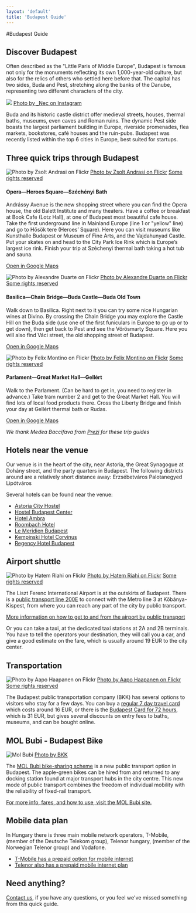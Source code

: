 ```yaml
---
layout: 'default'
title: 'Budapest Guide'
---
```


#Budapest Guide

## Discover Budapest

Often described as the "Little Paris of Middle Europe", Budapest is famous not only for the monuments reflecting its own 1,000-year-old culture, but also for the relics of others who settled here before that. The capital has two sides, Buda and Pest, stretching along the banks of the Danube, representing two different characters of the city.

<div class="decoration">
	<img src="/images/budapest.jpg" />
	<span class="credit"><a href="http://instagram.com/p/w6F_3Cohzn">Photo by _Nec on Instagram</a></span>
</div>

Buda and its historic castle district offer medieval streets, houses, thermal baths, museums, even caves and Roman ruins. The dynamic Pest side boasts the largest parliament building in Europe, riverside promenades, flea markets, bookstores, café houses and the ruin-pubs.
Budapest was recently listed within the top 6 cities in Europe, best suited for startups.

## Three quick trips through Budapest

<div class="decoration">
	<img src="/images/heroes-square.jpg" alt="Photo by Zsolt Andrasi on Flickr" class="heroes" />
	<span class="credit"><a href="https://www.flickr.com/photos/azso/4470243376">Photo by Zsolt Andrasi on Flickr</a> <a href="https://creativecommons.org/licenses/by/2.0/">Some rights reserved</a></span>
</div>

#### Opera—Heroes Square—Széchényi Bath

Andrássy Avenue is the new shopping street where you can find the Opera house, the old Balett Institute and many theaters. Have a coffee or breakfast at Book Cafe (Lotz Hall), at one of Budapest most beautiful cafe house. Take the first underground line in Mainland Europe (line 1 or "yellow" line) and go to Hősök tere (Heroes’ Square). Here you can visit museums like Kunsthalle Budapest or Museum of Fine Arts, and the Vajdahunyad Castle. Put your skates on and head to the City Park Ice Rink which is Europe’s largest ice rink. Finish your trip at Széchenyi thermal bath taking a hot tub and sauna.

[Open in Google Maps](https://goo.gl/4BFCXt)

<div class="decoration">
	<img src="/images/budapest-night.jpg" alt="Photo by Alexandre Duarte on Flickr" class="castle" />
	<span class="credit"><a href="https://www.flickr.com/photos/alexandrend/1487662867">Photo by Alexandre Duarte on Flickr</a> <a href="https://creativecommons.org/licenses/by/2.0/">Some rights reserved</a></span>
</div>

#### Basilica—Chain Bridge—Buda Castle—Buda Old Town

Walk down to Basilica. Right next to it you can try some nice Hungarian wines at Divino. By crossing the Chain Bridge you may explore the Castle Hill on the Buda side (use one of the first funiculars in Europe to go up or to get down), then get back to Pest and see the Vörösmarty Square. Here you will also find Váci street, the old shopping street of Budapest.

[Open in Google Maps](https://goo.gl/DdHlFR)

<div class="decoration">
	<img src="/images/parlament.jpg" alt="Photo by Felix Montino on Flickr" class="parlament" />
	<span class="credit"><a href="https://www.flickr.com/photos/felixmontino/4990718547">Photo by Felix Montino on Flickr</a> <a href="https://creativecommons.org/licenses/by/2.0/">Some rights reserved</a></span>
</div>

#### Parlament—Great Market Hall—Gellért

Walk to the Parlament. (Can be hard to get in, you need to register in advance.) Take tram number 2 and get to the Great Market Hall. You will find lots of local food products there. Cross the Liberty Bridge and finish your day at Gellért thermal bath or Rudas.

[Open in Google Maps](https://goo.gl/IgZxPU)

*We thank Medea Baccifava from [Prezi](http://prezi.com/) for these trip guides*

## Hotels near the venue

<div class="gmap">
  <div id="map-canvas">
    <!-- Google Map of hotel locations -->
  </div>
</div>

Our venue is in the heart of the city, near Astoria, the Great Synagogue at Dohány street, and the party quarters in Budapest. The following districts around are a relatively short distance away:
Erzsébetváros
Palotanegyed
Lipótváros

Several hotels can be found near the venue:

- [Astoria City Hostel](http://astoriacityhostel.com/)
- [Hostel Budapest Center](http://www.hostelbudapestcenter.com/)
- [Hotel Ambra](http://hotelambra.hu/en)
- [Roombach Hotel](http://www.roombachhotel.com/)
- [Le Meridien Budapest](http://www.lemeridienbudapest.com/)
- [Kempinski Hotel Corvinus](http://www.kempinski.com/en/budapest/hotel-corvinus/welcome/)
- [Regency Hotel Budapest](http://regencyhotelbudapest.com/)


## Airport shuttle

<div class="decoration">
	<img src="/images/budapest_airport.jpg" alt="Photo by Hatem Riahi on Flickr" class="airport" />
	<span class="credit"><a href="https://www.flickr.com/photos/hatm/5566002012">Photo by Hatem Riahi on Flickr</a> <a href="https://creativecommons.org/licenses/by/2.0/">Some rights reserved</a></span>
</div>

The Liszt Ferenc International Airport is at the outskirts of Budapest. 
There is a [public transport line 200E](http://www.bkk.hu/en/2012/07/take-public-transport-from-liszt-ferenc-airport-to-the-centre-of-budapest/) 
to connect with the Metro line 3 at Kőbánya-Kispest, from where you can reach any part of the city by public transport.


[More information on how to get to and from the airport by public transport](http://www.bkk.hu/apps/docs/terkep/repter.pdf)

Or you can take a taxi, at the dedicated taxi stations at 2A and 2B terminals. You have to tell the operators your destination, 
they will call you a car, and give a good estimate on the fare, which is usually around 19 EUR to the city center.

## Transportation

<div class="decoration">
	<img src="/images/budapest_traffic.jpg" alt="Photo by Aapo Haapanen on Flickr" />
	<span class="credit"><a href="https://www.flickr.com/photos/decade_null/1858868091">Photo by Aapo Haapanen on Flickr</a> <a href="https://creativecommons.org/licenses/by/2.0/">Some rights reserved</a></span>
</div>

The Budapest public transportation company (BKK) has several options to visitors who stay for a few days.
You can buy a [regular 7 day travel card](http://www.bkk.hu/en/budapest-7-day-travel-card/) which costs around 16 EUR, 
or there is the [Budapest Card for 72 hours](http://www.budapest-card.com/en/), which is 31 EUR, but gives several 
discounts on entry fees to baths, museums, and can be bought online.

## MOL Bubi - Budapest Bike

<div class="decoration">
	<img src="/images/molbubi.jpg" alt="Mol Bubi" />
	<span class="credit"><a href="http://molbubi.bkk.hu/galeria.php?id=4_rendezvenyek">Photo by BKK</a></span>
</div>

The [MOL Bubi bike-sharing scheme](http://molbubi.bkk.hu/) is a new public transport option in Budapest. The apple-green bikes can be hired from
and returned to any docking station found at major transport hubs in the city centre. This new mode of public transport
combines the freedom of individual mobility with the reliability of fixed-rail transport.

[For more info, fares, and how to use, visit the MOL Bubi site.](http://molbubi.bkk.hu/)

## Mobile data plan

In Hungary there is three main mobile network operators, T-Mobile, (member of the Deutsche Telekom group), Telenor hungary, 
(member of the Norwegian Telenor group) and Vodafone.

- [T-Mobile has a prepaid option for mobile internet](http://www.t-mobile.hu/english/mobilinternet/pre_paid#Domino_net_100)
- [Telenor also has a prepaid mobile internet plan](http://www.telenor.hu/en/en/kartyas-tarifa/limit-net)


## Need anything?

[Contact us](mailto:team@jsconfbp.com), if you have any questions, or you feel we've missed something from this quick guide.

